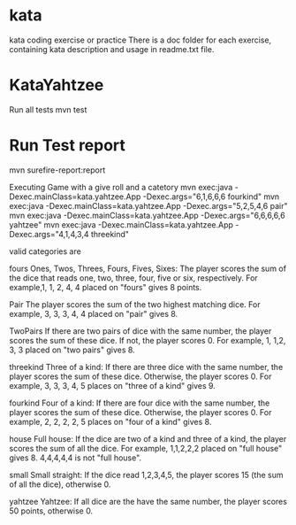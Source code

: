 # kata
kata coding exercise or practice
There is a doc folder for each exercise, containing kata description and usage in readme.txt file.

KataYahtzee
==========
Run all tests
mvn test

Run Test report
==============
mvn surefire-report:report

Executing Game with a give roll and a catetory
mvn exec:java -Dexec.mainClass=kata.yahtzee.App -Dexec.args="6,1,6,6,6 fourkind"
mvn exec:java -Dexec.mainClass=kata.yahtzee.App -Dexec.args="5,2,5,4,6 pair"
mvn exec:java -Dexec.mainClass=kata.yahtzee.App -Dexec.args="6,6,6,6,6 yahtzee"
mvn exec:java -Dexec.mainClass=kata.yahtzee.App -Dexec.args="4,1,4,3,4 threekind"


valid categories are

fours
Ones, Twos, Threes, Fours, Fives, Sixes: The player scores the sum of the dice that reads one, two, three, four, five or six, respectively. For example,1, 1, 2, 4, 4 placed on "fours" gives 8 points.

Pair
The player scores the sum of the two highest matching dice. For example, 3, 3, 3, 4, 4 placed on "pair" gives 8.

TwoPairs
If there are two pairs of dice with the same number, the player scores the sum of these dice. If not, the player scores 0. For example, 1, 1,2, 3, 3 placed on "two pairs" gives 8. 		

threekind
Three of a kind: If there are three dice with the same number, the player scores the sum of these dice. Otherwise, the player scores 0. For example, 3, 3, 3, 4, 5 places on "three of a kind" gives 9.

fourkind
Four of a kind: If there are four dice with the same number, the player scores the sum of these dice. Otherwise, the player scores 0. For example, 2, 2, 2, 2, 5 places on "four of a kind" gives 8.

house
Full house: If the dice are two of a kind and three of a kind, the player scores the sum of all the dice. For example, 1,1,2,2,2 placed on "full house" gives 8. 4,4,4,4,4 is not "full house".

small
Small straight: If the dice read 1,2,3,4,5, the player scores 15 (the sum of all the dice), otherwise 0.

yahtzee
Yahtzee: If all dice are the have the same number, the player scores 50 points, otherwise 0.
